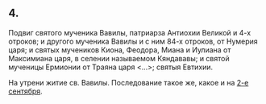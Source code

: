 
## 4.

Подвиг святого мученика Вавилы, патриарза Антиохии Великой и 4-х отроков;
и другого мученика Вавилы и с ним 84-х отроков, от Нумерия царя;
и святых мучеников Киона, Феодора, Миана и Иулиана от Максимиана царя, в селении называемом Кяндававы;
и святой мученицы Ермионии от Траяна царя <...>;
святыя Евтихии. 

На утрени житие св. Вавилы. Последование такое же, какое и на [2-е сентября](09_02_GMT.ru.md).
